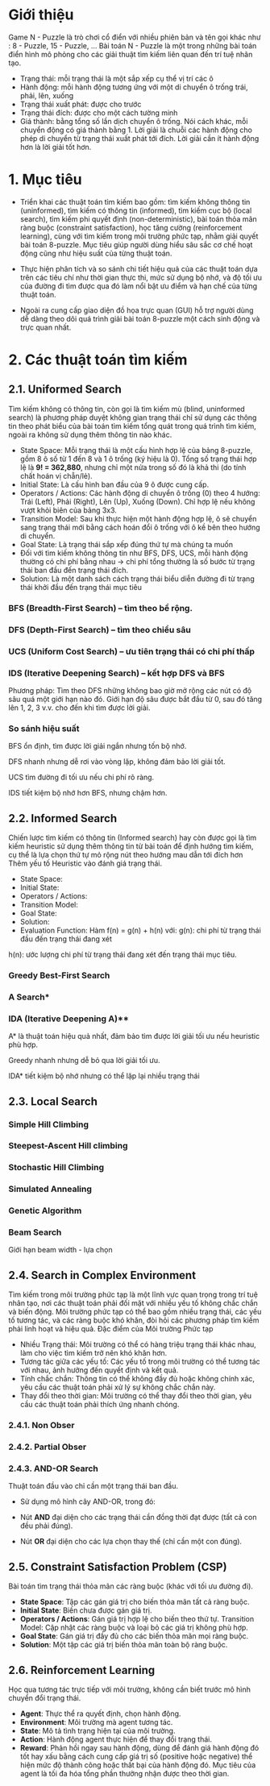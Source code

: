 
# Giới thiệu
Game N - Puzzle là trò chơi cổ điển với nhiều phiên bản và tên gọi khác như : 8 - Puzzle, 15 - Puzzle, ...
Bài toán N - Puzzle là một trong những bài toán điển hình mô phỏng cho các giải thuật tìm kiếm liên quan đến trí tuệ nhân tạo.

- Trạng thái: mỗi trạng thái là một sắp xếp cụ thể vị trí các ô
- Hành động: mỗi hành động tương ứng với một di chuyển ô trống trái, phải, lên, xuống
- Trạng thái xuất phát: được cho trước 
- Trạng thái đích: được cho một cách tường minh
- Giá thành: bằng tổng số lần dịch chuyển ô trống. Nói cách khác, mỗi chuyển động có giá thành bằng 1.
Lời giải là chuỗi các hành động cho phép di chuyển từ trạng thái xuất phát tới đích. Lời giải cần ít hành động hơn là lời giải tốt hơn.

# 1. Mục tiêu
- Triển khai các thuật toán tìm kiếm bao gồm: tìm kiếm không thông tin (uninformed), tìm kiếm có thông tin (informed), tìm kiếm cục bộ (local search), tìm kiếm phi quyết định (non-deterministic), bài toán thỏa mãn ràng buộc (constraint satisfaction), học tăng cường (reinforcement learning), cùng với tìm kiếm trong môi trường phức tạp, nhằm giải quyết bài toán 8-puzzle. Mục tiêu giúp người dùng hiểu sâu sắc cơ chế hoạt động cũng như hiệu suất của từng thuật toán.

- Thực hiện phân tích và so sánh chi tiết hiệu quả của các thuật toán dựa trên các tiêu chí như thời gian thực thi, mức sử dụng bộ nhớ, và độ tối ưu của đường đi tìm được qua đó làm nổi bật ưu điểm và hạn chế của từng thuật toán.

- Ngoài ra cung cấp giao diện đồ họa trực quan (GUI) hỗ trợ người dùng dễ dàng theo dõi quá trình giải bài toán 8-puzzle một cách sinh động và trực quan nhất.

# 2. Các thuật toán tìm kiếm

## 2.1. Uniformed Search
Tìm kiếm không có thông tin, còn gọi là tìm kiếm mù (blind, uninformed search) là phương pháp duyệt không gian trạng thái chỉ sử dụng các thông tin theo phát biểu của bài toán tìm kiếm tổng quát trong quá trình tìm kiếm, ngoài ra không sử dụng thêm thông
tin nào khác.

- State Space: Mỗi trạng thái là một cấu hình hợp lệ của bảng 8-puzzle, gồm 8 ô số từ 1 đến 8 và 1 ô trống (ký hiệu là 0).
Tổng số trạng thái hợp lệ là **9! = 362,880**, nhưng chỉ một nửa trong số đó là khả thi (do tính chất hoán vị chẵn/lẻ).
- Initial State: Là cấu hình ban đầu của 9 ô được cung cấp.
- Operators / Actions: Các hành động di chuyển ô trống (0) theo 4 hướng: Trái (Left), Phải (Right), Lên (Up), Xuống (Down). Chỉ hợp lệ nếu không vượt khỏi biên của bảng 3x3.
- Transition Model: Sau khi thực hiện một hành động hợp lệ, ô sẽ chuyển sang trạng thái mới bằng cách hoán đổi ô trống với ô kề bên theo hướng di chuyển.
- Goal State: Là trạng thái sắp xếp đúng thứ tự mà chúng ta muốn 
- Đối với tìm kiếm không thông tin như BFS, DFS, UCS, mỗi hành động thường có chi phí bằng nhau
-> chi phí tổng thường là số bước từ trạng thái ban đầu đến trạng thái đích.
- Solution: Là một danh sách cách trạng thái biểu diễn đường đi từ trạng thái khởi đầu đến trạng thái mục tiêu

### BFS (Breadth-First Search) – tìm theo bề rộng.

### DFS (Depth-First Search) – tìm theo chiều sâu

### UCS (Uniform Cost Search) – ưu tiên trạng thái có chi phí thấp

### IDS (Iterative Deepening Search) – kết hợp DFS và BFS
Phương pháp: Tìm theo DFS những không bao giờ mở rộng các nút có độ sâu quá một giới hạn nào đó. Giới hạn độ sâu được bắt đầu từ 0, sau đó tăng lên 1, 2, 3 v.v. cho đến khi tìm được lời giải.

### So sánh hiệu suất
BFS ổn định, tìm được lời giải ngắn nhưng tốn bộ nhớ.

DFS nhanh nhưng dễ rơi vào vòng lặp, không đảm bảo lời giải tốt.

UCS tìm đường đi tối ưu nếu chi phí rõ ràng.

IDS tiết kiệm bộ nhớ hơn BFS, nhưng chậm hơn.

## 2.2. Informed Search
Chiến lược tìm kiếm có thông tin (Informed search) hay còn
được gọi là tìm kiếm heuristic sử dụng thêm thông tin từ bài toán để định hướng tìm kiếm, cụ thể là lựa chọn thứ tự mỏ rộng nút theo hướng mau dẫn tới đích hơn Thêm yếu tố Heuristic vào đánh giá trạng thái.
- State Space: 
- Initial State:
- Operators / Actions:
- Transition Model:
- Goal State:
- Solution:
- Evaluation Function: Hàm f(n) = g(n) + h(n) với:
g(n): chi phí từ trạng thái đầu đến trạng thái đang xét

h(n): ước lượng chi phí từ trạng thái đang xét đến trạng thái mục tiêu.

### Greedy Best-First Search

### A Search*

### IDA (Iterative Deepening A)**

A* là thuật toán hiệu quả nhất, đảm bảo tìm được lời giải tối ưu nếu heuristic phù hợp.

Greedy nhanh nhưng dễ bỏ qua lời giải tối ưu.

IDA* tiết kiệm bộ nhớ nhưng có thể lặp lại nhiều trạng thái

## 2.3. Local Search

### Simple Hill Climbing

### Steepest-Ascent Hill climbing

### Stochastic Hill Climbing

### Simulated Annealing

### Genetic Algorithm

### Beam Search
Giới hạn beam width - lựa chọn 

## 2.4. Search in Complex Environment
Tìm kiếm trong môi trường phức tạp là một lĩnh vực quan trọng trong trí tuệ nhân tạo, nơi các thuật toán phải đối mặt với nhiều yếu tố không chắc chắn và biến động. Môi trường phức tạp có thể bao gồm nhiều trạng thái, các yếu tố tương tác, và các ràng buộc khó khăn, đòi hỏi các phương pháp tìm kiếm phải linh hoạt và hiệu quả.
Đặc điểm của Môi trường Phức tạp
- Nhiều Trạng thái: Môi trường có thể có hàng triệu trạng thái khác nhau, làm cho việc tìm kiếm trở nên khó khăn hơn.
- Tương tác giữa các yếu tố: Các yếu tố trong môi trường có thể tương tác với nhau, ảnh hưởng đến quyết định và kết quả.
- Tính chắc chắn: Thông tin có thể không đầy đủ hoặc không chính xác, yêu cầu các thuật toán phải xử lý sự không chắc chắn này.
- Thay đổi theo thời gian: Môi trường có thể thay đổi theo thời gian, yêu cầu các thuật toán phải thích ứng nhanh chóng.
### 2.4.1. Non Obser
### 2.4.2. Partial Obser
### 2.4.3. AND-OR Search
Thuật toán đầu vào chỉ cần một trạng thái ban đầu.

- Sử dụng mô hình cây AND-OR, trong đó:

- Nút **AND** đại diện cho các trạng thái cần đồng thời đạt được (tất cả con đều phải đúng).

- Nút **OR** đại diện cho các lựa chọn thay thế (chỉ cần một con đúng).

## 2.5. Constraint Satisfaction Problem (CSP)
Bài toán tìm trạng thái thỏa mãn các ràng buộc (khác với tối ưu đường đi).
- **State Space**: Tập các gán giá trị cho biến thỏa mãn tất cả ràng buộc.
- **Initial State**: Biến chưa được gán giá trị.
- **Operators / Actions**: Gán giá trị hợp lệ cho biến theo thứ tự.
Transition Model: Cập nhật các ràng buộc và loại bỏ các giá trị không phù hợp.
- **Goal State**: Gán giá trị đầy đủ cho các biến thỏa mãn mọi ràng buộc.
- **Solution**: Một tập các giá trị biến thỏa mãn toàn bộ ràng buộc.


## 2.6. Reinforcement Learning
Học qua tương tác trực tiếp với môi trường, không cần biết trước mô hình chuyển đổi trạng thái.
- **Agent**: Thực thể ra quyết định, chọn hành động.
- **Environment**: Môi trường mà agent tương tác.
- **State**: Mô tả tình trạng hiện tại của môi trường.
- **Action**: Hành động agent thực hiện để thay đổi trạng thái.
- **Reward**: Phản hồi ngay sau hành động, dùng để đánh giá hành động đó tốt hay xấu bằng cách cung cấp giá trị số (positive hoặc negative) thể hiện mức độ thành công hoặc thất bại của hành động đó.
Mục tiêu của agent là tối đa hóa tổng phần thưởng nhận được theo thời gian.

